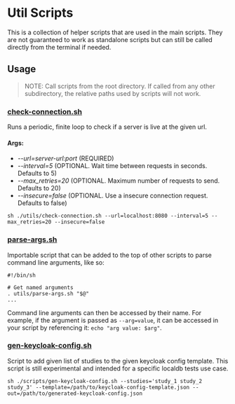 # Util Scripts
This is a collection of helper scripts that are used in the main scripts. They are not guaranteed to work as standalone scripts but can still be called directly from the terminal if needed.

## Usage
> NOTE: Call scripts from the root directory. If called from any other subdirectory, the relative paths used by scripts will not work.

### [check-connection.sh](./check-connection.sh)
Runs a periodic, finite loop to check if a server is live at the given url.

#### Args:
- _--url=server-url:port_ (REQUIRED)
- _--interval=5_ (OPTIONAL. Wait time between requests in seconds. Defaults to 5)
- _--max_retries=20_ (OPTIONAL. Maximum number of requests to send. Defaults to 20)
- _--insecure=false_ (OPTIONAL. Use a insecure connection request. Defaults to false)

```shell
sh ./utils/check-connection.sh --url=localhost:8080 --interval=5 --max_retries=20 --insecure=false
```

### [parse-args.sh](./parse-args.sh)
Importable script that can be added to the top of other scripts to parse command line arguments, like so:
```shell
#!/bin/sh

# Get named arguments
. utils/parse-args.sh "$@"
...
```
Command line arguments can then be accessed by their name. For example, if the argument is passed as `--arg=value`, it can be accessed in your script by referencing it: `echo "arg value: $arg"`.

### [gen-keycloak-config.sh](./parse-args.sh)
Script to add given list of studies to the given keycloak config template. This script is still experimental and intended for a specific localdb tests use case.
```shell
sh ./scripts/gen-keycloak-config.sh --studies='study_1 study_2 study_3' --template=/path/to/keycloak-config-template.json --out=/path/to/generated-keycloak-config.json
```
